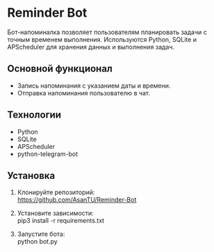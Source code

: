 # Reminder Bot

Бот-напоминалка позволяет пользователям планировать задачи с точным временем выполнения. Используются Python, SQLite и APScheduler для хранения данных и выполнения задач.

## Основной функционал
- Запись напоминания с указанием даты и времени.
- Отправка напоминания пользователю в чат.

## Технологии
- Python
- SQLite
- APScheduler
- python-telegram-bot

## Установка
1. Клонируйте репозиторий:  
https://github.com/AsanTU/Reminder-Bot

2. Установите зависимости:  
pip3 install -r requirements.txt

3. Запустите бота:  
python bot.py
